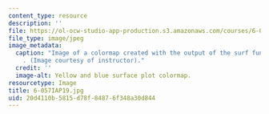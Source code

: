 ```yaml
---
content_type: resource
description: ''
file: https://ol-ocw-studio-app-production.s3.amazonaws.com/courses/6-057-introduction-to-matlab-january-iap-2019/20d4110b5815d78f84876f348a30d844_6-057IAP19.jpg
file_type: image/jpeg
image_metadata:
  caption: "Image of a colormap created with the output of the surf function in MATLAB\xAE\
    . (Image courtesy of instructor)."
  credit: ''
  image-alt: Yellow and blue surface plot colormap.
resourcetype: Image
title: 6-057IAP19.jpg
uid: 20d4110b-5815-d78f-8487-6f348a30d844
---
```

